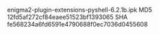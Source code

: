 enigma2-plugin-extensions-pyshell-6.2.1b.ipk
MD5 12fd5af272cf84eaee51523bf1393065
SHA fe568234a6fd6591e4790688f0ec7036d0455608

